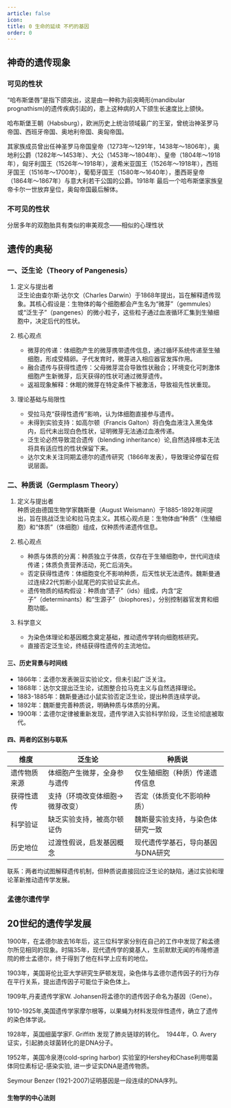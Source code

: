 ```yaml
---
article: false
icon: 
title: 0 生命的延续 不朽的基因
order: 0
---
```

## 神奇的遗传现象

### 可见的性状

“哈布斯堡唇”是指下颌突出，这是由一种称为前突畸形(mandibular prognathism)的遗传疾病引起的，患上这种病的人下颌生长速度比上颌快。

哈布斯堡王朝（Habsburg），欧洲历史上统治领域最广的王室，曾统治神圣罗马帝国、西班牙帝国、奥地利帝国、奥匈帝国。

其家族成员曾出任神圣罗马帝国皇帝（1273年～1291年，1438年～1806年），奥地利公爵（1282年～1453年）、大公（1453年～1804年）、皇帝（1804年～1918年），匈牙利国王（1526年～1918年），波希米亚国王（1526年～1918年），西班牙国王（1516年～1700年），葡萄牙国王（1580年～1640年），墨西哥皇帝（1864年～1867年）与意大利若干公国的公爵。1918年 最后一个哈布斯堡家族皇帝卡尔一世放弃皇位，奥匈帝国最后解体。

### 不可见的性状

分居多年的双胞胎具有类似的审美观念——相似的心理性状

## 遗传的奥秘

### 一、泛生论（Theory of Pangenesis）

1. 定义与提出者  
    泛生论由查尔斯·达尔文（Charles Darwin）于1868年提出，旨在解释遗传现象。其核心假设是：生物体的每个细胞都会产生名为“微芽”（gemmules）或“泛生子”（pangenes）的微小粒子，这些粒子通过血液循环汇集到生殖细胞中，决定后代的性状。
    
2. 核心观点
    
    - 微芽的传递：体细胞产生的微芽携带遗传信息，通过循环系统传递至生殖细胞，形成受精卵。子代发育时，微芽进入相应器官发挥作用。
    - 融合遗传与获得性遗传：父母微芽混合导致性状融合；环境变化可刺激体细胞产生新微芽，后天获得的性状可通过微芽遗传。
    - 返祖现象解释：休眠的微芽在特定条件下被激活，导致祖先性状重现。
3. 理论基础与局限性
    
    - 受拉马克“获得性遗传”影响，认为体细胞直接参与遗传。
    - 未得到实验支持：如高尔顿（Francis Galton）将白兔血液注入黑兔体内，后代未出现白色性状，证明微芽无法通过血液传递。
    - 泛生论必然导致混合遗传（blending inheritance）论,自然选择根本无法将具有适应性的性状保留下来。
    - 达尔文未关注同期孟德尔的遗传研究（1866年发表），导致理论停留在假说层面。

### 二、种质说（Germplasm Theory）

1. 定义与提出者  
    种质说由德国生物学家魏斯曼（August Weismann）于1885-1892年间提出，旨在挑战泛生论和拉马克主义。其核心观点是：生物体由“种质”（生殖细胞）和“体质”（体细胞）组成，仅种质传递遗传信息。
    
2. 核心观点
    
    - 种质与体质的分离：种质独立于体质，仅存在于生殖细胞中，世代间连续传递；体质负责营养活动，死亡后消失。
    - 否定获得性遗传：体细胞变化不影响种质，后天性状无法遗传。魏斯曼通过连续22代剪断小鼠尾巴的实验证实此点。
    - 遗传物质的结构假设：种质由“遗子”（ids）组成，内含“定子”（determinants）和“生源子”（biophores），分别控制器官发育和细胞功能。
3. 科学意义
    
    - 为染色体理论和基因概念奠定基础，推动遗传学转向细胞核研究。
    - 直接否定泛生论，终结获得性遗传的主流地位。

#### 三、历史背景与时间线

- 1866年：孟德尔发表豌豆实验论文，但未引起广泛关注。
- 1868年：达尔文提出泛生论，试图整合拉马克主义与自然选择理论。
- 1883-1885年：魏斯曼通过小鼠实验否定泛生论，提出种质连续学说。
- 1892年：魏斯曼完善种质说，明确种质与体质的分离。
- 1900年：孟德尔定律被重新发现，遗传学进入实验科学阶段，泛生论彻底被取代。

#### 四、两者的区别与联系

|维度|泛生论|种质说|
|---|---|---|
|遗传物质来源|体细胞产生微芽，全身参与遗传|仅生殖细胞（种质）传递遗传信息|
|获得性遗传|支持（环境改变体细胞→微芽改变）|否定（体质变化不影响种质）|
|科学验证|缺乏实验支持，被高尔顿证伪|魏斯曼实验支持，与染色体研究一致|
|历史地位|过渡性假说，启发基因概念|现代遗传学基石，导向基因与DNA研究|

联系：两者均试图解释遗传机制，但种质说直接回应泛生论的缺陷，通过实验和理论革新推动遗传学发展。

### 孟德尔遗传学



## 20世纪的遗传学发展

1900年，在孟德尔故去16年后，这三位科学家分别在自己的工作中发现了和孟德尔所见相同的现象。时隔35年，现代遗传学的奠基人，生前默默无闻的布隆修道院的修士孟德尔，终于得到了他在科学上应有的地位。

1903年，美国哥伦比亚大学研究生萨顿发现，染色体与孟德尔遗传因子的行为存在平行关系，提出遗传因子可能位于染色体上。

1909年,丹麦遗传学家W. Johansen将孟德尔的遗传因子命名为基因（Gene）。

1910-1925年,美国遗传学家摩尔根等，以果蝇为材料发现伴性遗传，确立了遗传的染色体学说。

1928年，英国细菌学家F. Griffith 发现了肺炎链球的转化。  1944年，O. Avery 证实，引起肺炎球菌转化的是DNA分子。

1952年，美国冷泉港(cold-spring harbor) 实验室的Hershey和Chase利用噬菌体同位素标记-感染实验, 进一步证实DNA是遗传物质。

Seymour Benzer (1921-2007)证明基因是一段连续的DNA序列。

#### 生物学的中心法则


